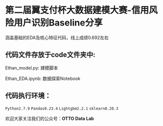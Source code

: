 # 第二届翼支付杯大数据建模大赛-信用风险用户识别Baseline分享
涵盖基础的EDA及核心特征代码，线上成绩0.692左右

## 代码文件存放于code文件夹中:

Ethan_model.py: 建模脚本

Ethan_EDA.ipynb: 数据探索Notebook

## 代码执行环境：
`Python2.7.9`
`Pandas0.23.4`
`Lightgbm2.2.1`
`sklearn0.20.3`


欢迎大家关注我们的公众号：**OTTO Data Lab**
